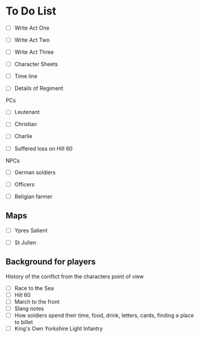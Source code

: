 # To Do List 

-[ ] Write Act One
-[ ] Write Act Two
-[ ] Write Act Three
-[ ] Character Sheets
-[ ] Time line
-[ ] Details of Regiment




PCs
-[ ] Leutenant
-[ ] Christian
-[ ] Charlie
-[ ] Suffered loss on Hill 60





NPCs
-[ ] German soldiers
-[ ] Officers
-[ ] Beligian farmer





## Maps 
-[ ] Ypres Salient
-[ ] St Julien





## Background for players
History of the conflict from the characters point of view
-[ ] Race to the Sea
-[ ] Hill 60
-[ ] March to the front
-[ ] Slang notes
-[ ] How soldiers spend their time, food, drink, letters, cards, finding a place to billet
-[ ] King's Own Yorkshire Light Infantry